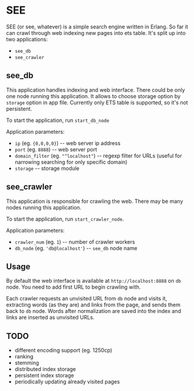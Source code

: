# SEE

SEE (or see, whatever) is a simple search engine written in Erlang. So
far it can crawl through web indexing new pages into ets table. It's split
up into two applications:

* `see_db`
* `see_crawler`

## see_db

This application handles indexing and web interface.
There could be only one node running this application.
It allows to choose storage option by `storage` option 
in app file. Currently only ETS table is supported, 
so it's not persistent.

To start the application, run `start_db_node`

Application parameters:
* `ip` (eg. `{0,0,0,0}`) -- web server ip address
* `port` (eg. `8888`) -- web server port
* `domain_filter` (eg. `"^localhost"`) -- regexp filter for URLs (useful for narrowing searching for only specific domain)
* `storage` -- storage module

## see_crawler

This application is responsible for crawling the web.
There may be many nodes running this application.

To start the application, run `start_crawler_node`.

Application parameters:
* `crawler_num` (eg. `1`) -- number of crawler workers
* `db_node` (eg. `'db@localhost'`) -- `see_db` node name

## Usage

By default the web interface is available at `http://localhost:8888` on `db` node. You need to add first
URL to begin crawling with.

Each crawler requests an unvisited URL from `db` node and visits it, extracting words (as they are) and links from the page,
and sends them back to `db` node. Words after normalization are saved into the index and links are inserted as
unvisited URLs.

## TODO

* different encoding support (eg. 1250cp)
* ranking
* stemming
* distributed index storage
* persistent index storage
* periodically updating already visited pages

